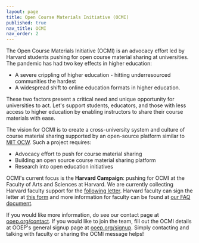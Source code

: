 ```yaml
---
layout: page
title: Open Course Materials Initiative (OCMI)
published: true
nav_title: OCMI
nav_order: 2
---
```


The Open Course Materials Initiative (OCMI) is an advocacy effort led by Harvard students pushing for open course material sharing at universities. The pandemic has had two key effects in higher education:
* A severe crippling of higher education - hitting underresourced communities the hardest 
* A widespread shift to online education formats in higher education.

These two factors present a critical need and unique opportunity for universities to act. Let's support students, educators, and those with less access to higher education by enabling instructors to share their course materials with ease. 

The vision for OCMI is to create a cross-university system and culture of course material sharing supported by an open-source platform similar to [MIT OCW](https://ocw.mit.edu). Such a project requires:
* Advocacy effort to push for course material sharing
* Building an open source course material sharing platform
* Research into open education initiatives

OCMI's current focus is the **Harvard Campaign**: pushing for OCMI at the Faculty of Arts and Sciences at Harvard. We are currently collecting Harvard faculty support for the [following letter](OCMIAtHarvard). Harvard faculty can sign the letter at [this form](OCMIAtHarvardForm) and more information for faculty can be found at [our FAQ document](ocmifaq). 

If you would like more information, do see our contact page at [ooep.org/contact](contact). If you would like to join the team, fill out the OCMI details at OOEP's general signup page at [ooep.org/signup](signup). Simply contacting and talking with faculty or sharing the OCMI message helps!

